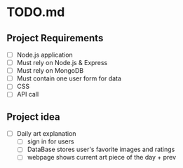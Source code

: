 # TODO.md

## Project Requirements
- [ ] Node.js application
- [ ] Must rely on Node.js & Express
- [ ] Must rely on MongoDB
- [ ] Must contain one user form for data
- [ ] CSS
- [ ] API call

## Project idea
- [ ] Daily art explanation
    - [ ] sign in for users
    - [ ] DataBase stores user's favorite images and ratings
    - [ ] webpage shows current art piece of the day + prev
